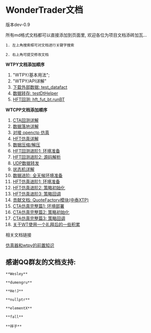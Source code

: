 # WonderTrader文档

版本dev-0.9

所有md格式文档都可以直接添加到页面里, 欢迎各位为项目文档添砖加瓦...

```tip
1. 左上角搜索框可对文档进行关键字搜索

2. 右上角可提交修改文档
```

**WTPY文档添加顺序**
1. "WTPY/基本用法";
2. "WTPY/API详解"
3. [下载外部数据: test_datafact](./wtpy/folder3/folder01/file01.md)
4. [数据转存: testDtHelper](./wtpy/folder3/folder01/file02.md)
5. [HFT回测: hft_fut_bt.runBT](./wtpy/folder3/folder02/file01.md)

**WTCPP文档添加顺序**

1. [CTA回测详解](./wtcpp/folder01/file01.md)
2. [数据落地详解](./wtcpp/folder02/file01.md)
3. [对接 openctp 仿真](./wtcpp/folder02/file02.md)
4. [HFT仿真详解](./wtcpp/folder03/file02.md)
5. [数据压缩/解压](./wtcpp/folder02/file03.md)
6. [HFT回测进阶1: 环境准备](./wtcpp/folder01/file02.md)
7. [HFT回测进阶2: 源码解析](./wtcpp/folder01/file03.md)
8. [UDP数据转发](./wtcpp/folder02/file04.md)
9. [状态机详解](./wtcpp/folder02/file05.md)
10. [数据进阶: 全天候环境准备](./wtcpp/folder02/file06.md)
11. [HFT仿真进阶1: 环境准备](./wtcpp/folder03/file03.md)
12. [HFT仿真进阶2: 策略初始化](./wtcpp/folder03/file04.md)
13. [HFT仿真进阶3: 策略回调](./wtcpp/folder03/file05.md)
14. [贡献文档: QuoteFactory模块(中泰XTP)](./wtcpp/folder50/file01.md)
15. [CTA仿真完整篇1: 环境部署](./wtcpp/folder03/file06.md)
16. [CTA仿真完整篇2: 策略初始化](./wtcpp/folder03/file07.md)
17. [CTA仿真完整篇3: 策略回调](./wtcpp/folder03/file07.md)
18. [关于WT使用一个礼拜后的一些积累](./wtcpp/folder50/file02.md)

相关文档链接

[仿真器和wtpy的前置知识](https://gitee.com/panyunan/wt4elegantrl-doc)

## 感谢QQ群友的文档支持:
```tip
**Wesley**

**dumengru**

**He!J**

**nullptr**

**elementX**

**fall**

**祥子**
```